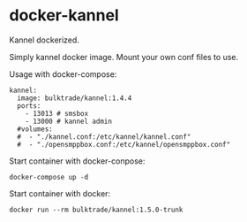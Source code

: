 # docker-kannel
Kannel dockerized.

Simply kannel docker image. Mount your own conf files to use.

Usage with docker-compose:

	kannel:
      image: bulktrade/kannel:1.4.4
      ports:
        - 13013 # smsbox
        - 13000 # kannel admin
      #volumes:
      #  - "./kannel.conf:/etc/kannel/kannel.conf"
      #  - "./opensmppbox.conf:/etc/kannel/opensmppbox.conf"

Start container with docker-conpose: 
	
	docker-compose up -d
	
Start container with docker:

	docker run --rm bulktrade/kannel:1.5.0-trunk